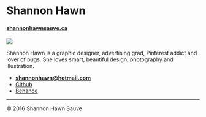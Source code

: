 # Shannon Hawn

#### [shannonhawnsauve.ca](https://shannonhawnsauve.ca)

![](shannon.svg)

Shannon Hawn is a graphic designer, advertising grad, Pinterest addict and lover of pugs.  She loves smart, beautiful design, photography and illustration. 

- **[shannonhawn@hotmail.com](mailto:shannonhawn@hotmail.com)**
- [Github](https://github.com/shannonhawn)
- [Behance](https://www.behance.net/hawnsauve)

---

© 2016 Shannon Hawn Sauve
